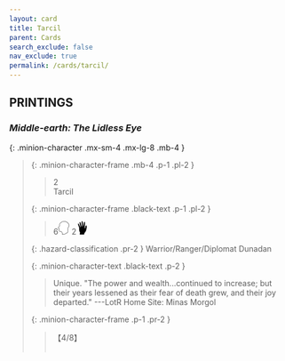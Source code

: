 ```yaml
---
layout: card
title: Tarcil
parent: Cards
search_exclude: false
nav_exclude: true
permalink: /cards/tarcil/
---
```


## PRINTINGS


### _Middle-earth: The Lidless Eye_

{: .minion-character .mx-sm-4 .mx-lg-8 .mb-4 }
> {: .minion-character-frame .mb-4 .p-1 .pl-2 }
> > <div class="hazard-mp">2</div>
> > <div class="card-name">Tarcil</div>
>
> {: .minion-character-frame .black-text .p-1 .pl-2 }
> > 6![](/assets/images/mind.svg) 2![](/assets/images/di.svg)
>
> {: .hazard-classification .pr-2 }
> Warrior/Ranger/Diplomat Dunadan
>
> {: .minion-character-text .black-text .p-2 }
> > Unique.  "The power and wealth...continued to increase; but their years lessened as their fear of death grew, and their joy departed." ---LotR  Home Site: Minas Morgol 
>
> {: .minion-character-frame .p-1 .pr-2 }
> > <div class="card-shield">【4/8】</div>
> > <div class="card-corruption-white">&nbsp;</div>
